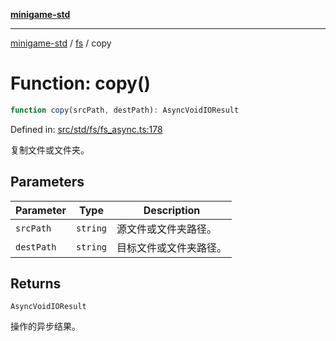 [**minigame-std**](../../../README.md)

***

[minigame-std](../../../README.md) / [fs](../README.md) / copy

# Function: copy()

```ts
function copy(srcPath, destPath): AsyncVoidIOResult
```

Defined in: [src/std/fs/fs\_async.ts:178](https://github.com/JiangJie/minigame-std/blob/ff3594872b1efbdbc13aabe99588385e855b50dc/src/std/fs/fs_async.ts#L178)

复制文件或文件夹。

## Parameters

| Parameter | Type | Description |
| ------ | ------ | ------ |
| `srcPath` | `string` | 源文件或文件夹路径。 |
| `destPath` | `string` | 目标文件或文件夹路径。 |

## Returns

`AsyncVoidIOResult`

操作的异步结果。
